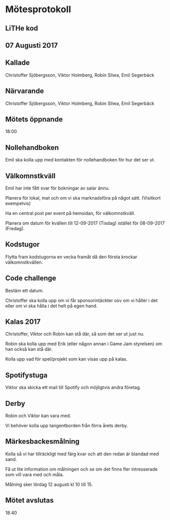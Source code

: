 # Mötesprotokoll
## LiTHe kod
## 07 Augusti 2017

## Kallade
Christoffer Sjöbergsson, Viktor Holmberg, Robin Sliwa, Emil Segerbäck

## Närvarande
Christoffer Sjöbergsson, Viktor Holmberg, Robin Sliwa, Emil Segerbäck

## Mötets öppnande
18:00

## Nollehandboken
Emil ska kolla upp med kontakten för nollehandboken för hur det ser ut.

## Välkomnstkväll
Emil har inte fått svar för bokningar av salar ännu.

Planera för lokal, mat och om vi ska marknadsföra på något sätt. (Visitkort exempelvis)

Ha en central post per event på hemsidan, för välkomnstkväll.

Planera om datum för kvällen till 12-09-2017 (Tisdag) istället för 08-09-2017 (Fredag).

## Kodstugor
Flytta fram kodstugorna en vecka framåt då den första krockar välkomnstkvällen.

## Code challenge
Bestäm ett datum.

Christoffer ska kolla upp om vi får sponsorintäckter osv om vi håller i det eller om vi ska hålla i det helt på egen hand.

## Kalas 2017
Christoffer, Viktor och Robin kan stå där, så som det ser ut just nu.

Robin ska kolla upp med Erik (eller någon annan i Game Jam styrelsen) om han också kan stå där.

Kolla upp vad för spel/projekt som kan visas upp på kalas.

## Spotifystuga
Viktor ska skicka ett mail till Spotify och möjligtvis andra företag.

## Derby
Robin och Viktor kan vara med.

Vi behöver kolla upp tangentborden från förra årets derby.

## Märkesbackesmålning
Kolla så vi har tillräckligt med färg kvar och att den redan är blandad med sand.

Få ut lite information om målningen och se om det finns fler intresserade som vill vara med och måla.

Målning sker lördag 12 augusti kl 10 till 15.

## Mötet avslutas
18:40

